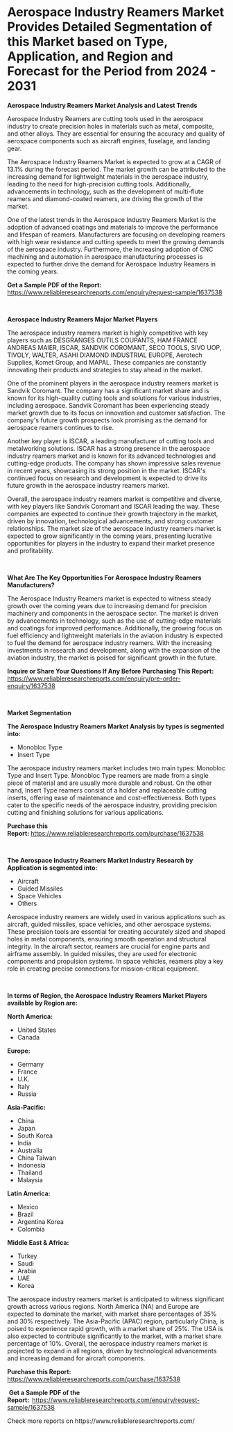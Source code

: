 <p><h1>Aerospace Industry Reamers Market Provides Detailed Segmentation of this Market based on Type, Application, and Region and Forecast for the Period from 2024 - 2031</h1></p><p><strong>Aerospace Industry Reamers Market Analysis and Latest Trends</strong></p>
<p><p>Aerospace Industry Reamers are cutting tools used in the aerospace industry to create precision holes in materials such as metal, composite, and other alloys. They are essential for ensuring the accuracy and quality of aerospace components such as aircraft engines, fuselage, and landing gear.</p><p>The Aerospace Industry Reamers Market is expected to grow at a CAGR of 13.1% during the forecast period. The market growth can be attributed to the increasing demand for lightweight materials in the aerospace industry, leading to the need for high-precision cutting tools. Additionally, advancements in technology, such as the development of multi-flute reamers and diamond-coated reamers, are driving the growth of the market.</p><p>One of the latest trends in the Aerospace Industry Reamers Market is the adoption of advanced coatings and materials to improve the performance and lifespan of reamers. Manufacturers are focusing on developing reamers with high wear resistance and cutting speeds to meet the growing demands of the aerospace industry. Furthermore, the increasing adoption of CNC machining and automation in aerospace manufacturing processes is expected to further drive the demand for Aerospace Industry Reamers in the coming years.</p></p>
<p><strong>Get a Sample PDF of the Report:&nbsp;</strong> <a href="https://www.reliableresearchreports.com/enquiry/request-sample/1637538">https://www.reliableresearchreports.com/enquiry/request-sample/1637538</a></p>
<p>&nbsp;</p>
<p><strong>Aerospace Industry Reamers Major Market Players</strong></p>
<p><p>The aerospace industry reamers market is highly competitive with key players such as DESGRANGES OUTILS COUPANTS, HAM FRANCE ANDREAS MAIER, ISCAR, SANDVIK COROMANT, SECO TOOLS, SIVO UOP, TIVOLY, WALTER, ASAHI DIAMOND INDUSTRIAL EUROPE, Aerotech Supplies, Komet Group, and MAPAL. These companies are constantly innovating their products and strategies to stay ahead in the market.</p><p>One of the prominent players in the aerospace industry reamers market is Sandvik Coromant. The company has a significant market share and is known for its high-quality cutting tools and solutions for various industries, including aerospace. Sandvik Coromant has been experiencing steady market growth due to its focus on innovation and customer satisfaction. The company's future growth prospects look promising as the demand for aerospace reamers continues to rise.</p><p>Another key player is ISCAR, a leading manufacturer of cutting tools and metalworking solutions. ISCAR has a strong presence in the aerospace industry reamers market and is known for its advanced technologies and cutting-edge products. The company has shown impressive sales revenue in recent years, showcasing its strong position in the market. ISCAR's continued focus on research and development is expected to drive its future growth in the aerospace industry reamers market.</p><p>Overall, the aerospace industry reamers market is competitive and diverse, with key players like Sandvik Coromant and ISCAR leading the way. These companies are expected to continue their growth trajectory in the market, driven by innovation, technological advancements, and strong customer relationships. The market size of the aerospace industry reamers market is expected to grow significantly in the coming years, presenting lucrative opportunities for players in the industry to expand their market presence and profitability.</p></p>
<p>&nbsp;</p>
<p><strong>What Are The Key Opportunities For Aerospace Industry Reamers Manufacturers?</strong></p>
<p><p>The Aerospace Industry Reamers market is expected to witness steady growth over the coming years due to increasing demand for precision machinery and components in the aerospace sector. The market is driven by advancements in technology, such as the use of cutting-edge materials and coatings for improved performance. Additionally, the growing focus on fuel efficiency and lightweight materials in the aviation industry is expected to fuel the demand for aerospace industry reamers. With the increasing investments in research and development, along with the expansion of the aviation industry, the market is poised for significant growth in the future.</p></p>
<p><strong>Inquire or Share Your Questions If Any Before Purchasing This Report:</strong> <a href="https://www.reliableresearchreports.com/enquiry/pre-order-enquiry/1637538">https://www.reliableresearchreports.com/enquiry/pre-order-enquiry/1637538</a></p>
<p>&nbsp;</p>
<p><strong>Market Segmentation</strong></p>
<p><strong>The Aerospace Industry Reamers Market Analysis by types is segmented into:</strong></p>
<p><ul><li>Monobloc Type</li><li>Insert Type</li></ul></p>
<p><p>The aerospace industry reamers market includes two main types: Monobloc Type and Insert Type. Monobloc Type reamers are made from a single piece of material and are usually more durable and robust. On the other hand, Insert Type reamers consist of a holder and replaceable cutting inserts, offering ease of maintenance and cost-effectiveness. Both types cater to the specific needs of the aerospace industry, providing precision cutting and finishing solutions for various applications.</p></p>
<p><strong>Purchase this Report:&nbsp;</strong><a href="https://www.reliableresearchreports.com/purchase/1637538">https://www.reliableresearchreports.com/purchase/1637538</a></p>
<p>&nbsp;</p>
<p><strong>The Aerospace Industry Reamers Market Industry Research by Application is segmented into:</strong></p>
<p><ul><li>Aircraft</li><li>Guided Missiles</li><li>Space Vehicles</li><li>Others</li></ul></p>
<p><p>Aerospace industry reamers are widely used in various applications such as aircraft, guided missiles, space vehicles, and other aerospace systems. These precision tools are essential for creating accurately sized and shaped holes in metal components, ensuring smooth operation and structural integrity. In the aircraft sector, reamers are crucial for engine parts and airframe assembly. In guided missiles, they are used for electronic components and propulsion systems. In space vehicles, reamers play a key role in creating precise connections for mission-critical equipment.</p></p>
<p>&nbsp;</p>
<p><strong>In terms of Region, the Aerospace Industry Reamers Market Players available by Region are:</strong></p>
<p>
    <p> <strong> North America: </strong>
        <ul>
            <li>United States</li>
            <li>Canada</li>
        </ul>
        </p> 
    <p> <strong> Europe: </strong>
        <ul>
            <li>Germany</li>
            <li>France</li>
            <li>U.K.</li>
            <li>Italy</li>
            <li>Russia</li>
        </ul>
        </p> 
    <p> <strong> Asia-Pacific: </strong>
        <ul>
            <li>China</li>
            <li>Japan</li>
            <li>South Korea</li>
            <li>India</li>
            <li>Australia</li>
            <li>China Taiwan</li>
            <li>Indonesia</li>
            <li>Thailand</li>
            <li>Malaysia</li>
        </ul>
        </p> 
    <p> <strong> Latin America: </strong>
        <ul>
            <li>Mexico</li>
            <li>Brazil</li>
            <li>Argentina Korea</li>
            <li>Colombia</li>
        </ul>
        </p> 
    <p> <strong> Middle East & Africa: </strong>
        <ul>
            <li>Turkey</li>
            <li>Saudi</li>
            <li>Arabia</li>
            <li>UAE</li>
            <li>Korea</li>
        </ul>
    </p>
    </p>
<p><p>The aerospace industry reamers market is anticipated to witness significant growth across various regions. North America (NA) and Europe are expected to dominate the market, with market share percentages of 35% and 30% respectively. The Asia-Pacific (APAC) region, particularly China, is poised to experience rapid growth, with a market share of 25%. The USA is also expected to contribute significantly to the market, with a market share percentage of 10%. Overall, the aerospace industry reamers market is projected to expand in all regions, driven by technological advancements and increasing demand for aircraft components.</p></p>
<p><strong>Purchase this Report: </strong><a href="https://www.reliableresearchreports.com/purchase/1637538">https://www.reliableresearchreports.com/purchase/1637538</a></p>
<p>&nbsp;<strong>Get a Sample PDF of the Report:&nbsp;&nbsp;</strong><a href="https://www.reliableresearchreports.com/enquiry/request-sample/1637538">https://www.reliableresearchreports.com/enquiry/request-sample/1637538</a></p>
<p><strong></strong></p>
<p>Check more reports on https://www.reliableresearchreports.com/</p>